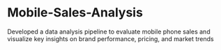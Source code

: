 # Mobile-Sales-Analysis
Developed a data analysis pipeline to evaluate mobile phone sales and visualize key insights on brand performance, pricing, and market trends
